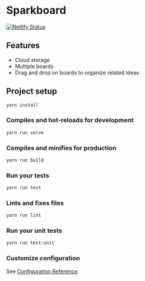 # Sparkboard

[![Netlify Status](https://api.netlify.com/api/v1/badges/0e67c10a-d514-4ec0-a387-be8a7b5a6640/deploy-status)](https://app.netlify.com/sites/sparkboard/deploys)

## Features

- Cloud storage
- Multiple boards
- Drag and drop on boards to organize related ideas

## Project setup

```bash
yarn install
```

### Compiles and hot-reloads for development

```bash
yarn run serve
```

### Compiles and minifies for production

```bash
yarn run build
```

### Run your tests

```bash
yarn run test
```

### Lints and fixes files

```bash
yarn run lint
```

### Run your unit tests

```bash
yarn run test:unit
```

### Customize configuration

See [Configuration Reference](https://cli.vuejs.org/config/).
